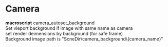 # Camera  

__macroscript__ camera_autoset_background  
Set vieport background if image with same name as camera  
set render deimensions by background (for safe frame)  
Background image path is "ScneDir\\camera_background\\{camera_name}"  